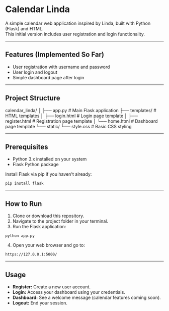 # Calendar Linda

A simple calendar web application inspired by Linda, built with Python (Flask) and HTML.  
This initial version includes user registration and login functionality.

---

## Features (Implemented So Far)

- User registration with username and password
- User login and logout
- Simple dashboard page after login

---

## Project Structure


calendar_linda/
│
├── app.py # Main Flask application
├── templates/ # HTML templates
│ ├── login.html # Login page template
│ ├── register.html # Registration page template
│ └── home.html # Dashboard page template
└── static/
└── style.css # Basic CSS styling


---

## Prerequisites

- Python 3.x installed on your system
- Flask Python package

Install Flask via pip if you haven't already:

```
pip install flask
```
---

## How to Run

1. Clone or download this repository.
2. Navigate to the project folder in your terminal.
3. Run the Flask application:

```
python app.py
```

4. Open your web browser and go to:

```
https://127.0.0.1:5000/
```

---

## Usage

- **Register:** Create a new user account.
- **Login:** Access your dashboard using your credentials.
- **Dashboard:** See a welcome message (calendar features coming soon).
- **Logout:** End your session.

